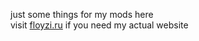 just some things for my mods here
<br>
visit [floyzi.ru](http://floyzi.ru) if you need my actual website
